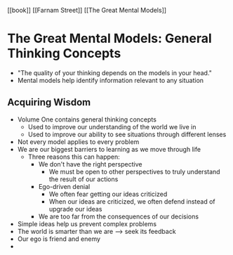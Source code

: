 [[book]] [[Farnam Street]] [[The Great Mental Models]]

# The Great Mental Models: General Thinking Concepts
- "The quality of your thinking depends on the models in your head."
- Mental models help identify information relevant to any situation

## Acquiring Wisdom
- Volume One contains general thinking concepts
	- Used to improve our understanding of the world we live in
	- Used to improve our ability to see situations through different lenses
- Not every model applies to every problem
- We are our biggest barriers to learning as we move through life
	- Three reasons this can happen:
		- We don't have the right perspective
			- We must be open to other perspectives to truly understand the result of our actions
		- Ego-driven denial
			- We often fear getting our ideas criticized
			- When our ideas are criticized, we often defend instead of upgrade our ideas
		- We are too far from the consequences of our decisions
- Simple ideas help us prevent complex problems
- The world is smarter than we are --> seek its feedback
- Our ego is friend and enemy
- 